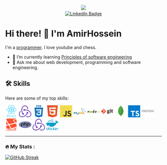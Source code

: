 <div id="header" align="center">
  <img src="https://media.giphy.com/media/M9gbBd9nbDrOTu1Mqx/giphy.gif" width="100" />
<br/>
   <a href="https://www.linkedin.com/in/amir-karimi-b164b5163">
    <img src="https://img.shields.io/badge/LinkedIn-blue?style=for-the-badge&logo=linkedin&logoColor=white" alt="LinkedIn Badge"/>
  </a>
</div>

# Hi there! 👋 I'm AmirHossein

I'm a [programmer](https://en.wikipedia.org/wiki/Programmer). I love youtube and chess.

- 🌱 I’m currently learning [Principles of software engineering](https://en.wikipedia.org/wiki/Software_engineering)
- 💬 Ask me about web development, programming and software engineering.

## 🛠️ Skills
Here are some of my top skills:


<div >

  <img src="https://github.com/devicons/devicon/blob/master/icons/react/react-original-wordmark.svg" title="React" alt="React" width="40" height="40"/>
  <img src="https://github.com/devicons/devicon/blob/master/icons/redux/redux-original.svg" title="Redux" alt="Redux " width="40" height="40"/>
  <img src="https://github.com/devicons/devicon/blob/master/icons/css3/css3-plain-wordmark.svg"  title="CSS3" alt="CSS" width="40" height="40"/>
  <img src="https://github.com/devicons/devicon/blob/master/icons/html5/html5-original.svg" title="HTML5" alt="HTML" width="40" height="40"/>
  <img src="https://github.com/devicons/devicon/blob/master/icons/javascript/javascript-original.svg" title="JavaScript" alt="JavaScript" width="40" height="40"/>
  <img src="https://github.com/devicons/devicon/blob/master/icons/mysql/mysql-original-wordmark.svg" title="MySQL"  alt="MySQL" width="40" height="40"/>
  <img src="https://github.com/devicons/devicon/blob/master/icons/nodejs/nodejs-original-wordmark.svg" title="NodeJS" alt="NodeJS" width="40" height="40"/>
  <img src="https://github.com/devicons/devicon/blob/master/icons/git/git-original-wordmark.svg"  width="40" height="40" />
  <img src="https://github.com/devicons/devicon/blob/master/icons/mongodb/mongodb-original.svg" width="40" height="40" />
  <img src="https://github.com/devicons/devicon/blob/master/icons/typescript/typescript-original.svg" width="40" height="40" />
  <img src="https://github.com/devicons/devicon/blob/master/icons/express/express-original-wordmark.svg" width="40" height="40" />
  <img src="https://github.com/devicons/devicon/blob/master/icons/laravel/laravel-plain-wordmark.svg" width="40" height="40" />
  <img src="https://github.com/devicons/devicon/blob/master/icons/php/php-original.svg" width="40" height="40" />
  <img src="https://github.com/devicons/devicon/blob/master/icons/redux/redux-original.svg" width="40" height="40" />
  <img src="https://github.com/devicons/devicon/blob/master/icons/docker/docker-plain-wordmark.svg" width="40" height="40" />
  
</div> 

---

### :fire: My Stats :

[![GitHub Streak](http://github-readme-streak-stats.herokuapp.com?user=amirhossein-karimi&theme=dark&background=000000)](https://git.io/streak-stats)


